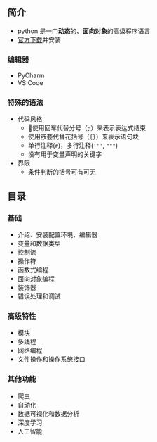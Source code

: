 ## 简介

+ python 是一门**动态**的、**面向对象**的高级程序语言
+ [官方下载](https://www.python.org/downloads/)并安装


### 编辑器

+ PyCharm
+ VS Code


### 特殊的语法

+ 代码风格
  + 使用回车代替分号（`;`）来表示表达式结束
  + 使用嵌套代替花括号（`{}`）来表示语句块
  + 单行注释(`#`)，多行注释(`'''`, `"""`)
  + 没有用于变量声明的关键字
+ 界限
  + 条件判断的括号可有可无



## 目录

### 基础

+ 介绍、安装配置环境、编辑器
+ 变量和数据类型
+ 控制流
+ 操作符
+ 函数式编程
+ 面向对象编程
+ 装饰器
+ 错误处理和调试

### 高级特性

+ 模块
+ 多线程
+ 网络编程
+ 文件操作和操作系统接口

### 其他功能

+ 爬虫
+ 自动化
+ 数据可视化和数据分析
+ 深度学习
+ 人工智能